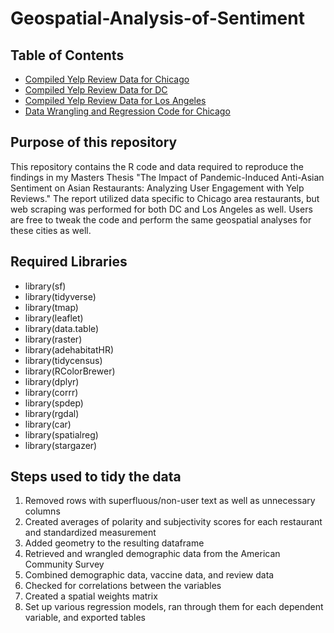 # Geospatial-Analysis-of-Sentiment

## Table of Contents
- [Compiled Yelp Review Data for Chicago](https://github.com/alabellehahn/Geospatial-Analysis-of-Sentiment/blob/main/review_data_Chicago.csv)
- [Compiled Yelp Review Data for DC](https://github.com/alabellehahn/Geospatial-Analysis-of-Sentiment/blob/main/review_data_DC.csv)
- [Compiled Yelp Review Data for Los Angeles](https://github.com/alabellehahn/Geospatial-Analysis-of-Sentiment/blob/main/review_data_Los_Angeles.csv)
- [Data Wrangling and Regression Code for Chicago](https://github.com/alabellehahn/Geospatial-Analysis-of-Sentiment/blob/main/Data%20Wrangling%20Chicago.Rmd)

## Purpose of this repository
This repository contains the R code and data required to reproduce the findings in my Masters Thesis "The Impact of Pandemic-Induced Anti-Asian Sentiment on Asian Restaurants: Analyzing User Engagement with Yelp Reviews." The report utilized data specific to Chicago area restaurants, but web scraping was performed for both DC and Los Angeles as well. Users are free to tweak the code and perform the same geospatial analyses for these cities as well. 

## Required Libraries
- library(sf)
- library(tidyverse)
- library(tmap)
- library(leaflet)
- library(data.table)
- library(raster) 
- library(adehabitatHR)
- library(tidycensus)
- library(RColorBrewer)
- library(dplyr)
- library(corrr)
- library(spdep)
- library(rgdal)
- library(car)
- library(spatialreg)
- library(stargazer)

## Steps used to tidy the data

1) Removed rows with superfluous/non-user text as well as unnecessary columns
2) Created averages of polarity and subjectivity scores for each restaurant and standardized measurement
3) Added geometry to the resulting dataframe 
4) Retrieved and wrangled demographic data from the American Community Survey
5) Combined demographic data, vaccine data, and review data 
6) Checked for correlations between the variables
7) Created a spatial weights matrix
8) Set up various regression models, ran through them for each dependent variable, and exported tables 
